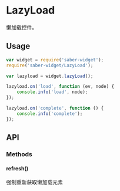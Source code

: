 LazyLoad
===

懒加载控件。

## Usage

``` javascript
var widget = require('saber-widget');
require('saber-widget/LazyLoad');

var lazyload = widget.lazyLoad();

lazyload.on('load', function (ev, node) {
    console.info('load', node);
});

lazyload.on('complete', function () {
    console.info('complete');
});
```

## API

### Methods

#### refresh()

强制重新获取懒加载元素
